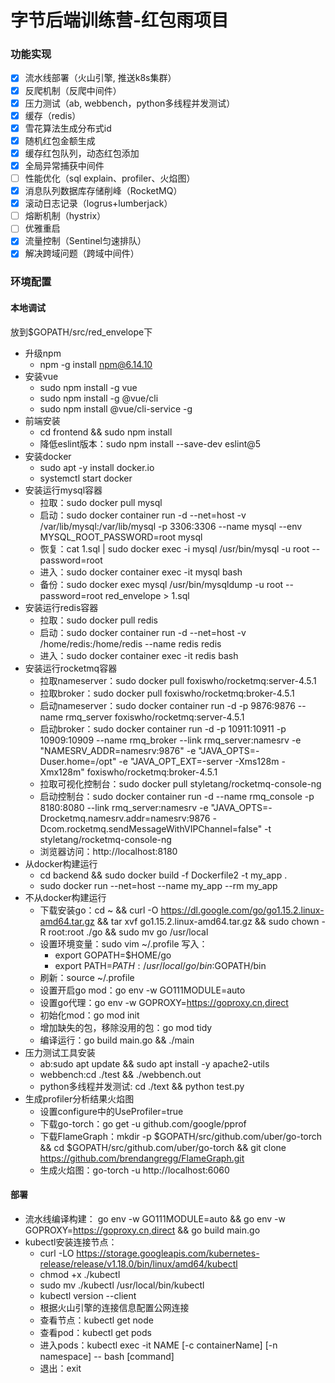 # 字节后端训练营-红包雨项目

### 功能实现

* [x] 流水线部署（火山引擎, 推送k8s集群）
* [x] 反爬机制（反爬中间件）
* [x] 压力测试（ab, webbench，python多线程并发测试）
* [x] 缓存（redis） 
* [x] 雪花算法生成分布式id
* [x] 随机红包金额生成
* [x] 缓存红包队列，动态红包添加
* [x] 全局异常捕获中间件
* [ ] 性能优化（sql explain、profiler、火焰图）
* [x] 消息队列数据库存储削峰（RocketMQ）
* [x] 滚动日志记录（logrus+lumberjack）
* [ ] 熔断机制（hystrix）
* [ ] 优雅重启
* [x] 流量控制（Sentinel匀速排队）
* [x] 解决跨域问题（跨域中间件）

### 环境配置

#### 本地调试

放到$GOPATH/src/red_envelope下

- 升级npm
    - npm -g install npm@6.14.10
- 安装vue
    - sudo npm install -g vue
    - sudo npm install -g @vue/cli
    - sudo npm install @vue/cli-service -g
- 前端安装
    - cd frontend && sudo npm install
    - 降低eslint版本：sudo npm install --save-dev eslint@5
- 安装docker
    - sudo apt -y install docker.io
    - systemctl start docker
- 安装运行mysql容器
    - 拉取：sudo docker pull mysql
    - 启动：sudo docker container run -d --net=host -v /var/lib/mysql:/var/lib/mysql -p 3306:3306 --name mysql --env MYSQL_ROOT_PASSWORD=root mysql
    - 恢复：cat 1.sql | sudo docker exec -i mysql /usr/bin/mysql -u root --password=root
    - 进入：sudo docker container exec -it mysql bash
    - 备份：sudo docker exec mysql /usr/bin/mysqldump -u root --password=root red_envelope > 1.sql
- 安装运行redis容器
    - 拉取：sudo docker pull redis
    - 启动：sudo docker container run -d --net=host -v /home/redis:/home/redis --name redis redis
    - 进入：sudo docker container exec -it redis bash
- 安装运行rocketmq容器
    - 拉取nameserver：sudo docker pull foxiswho/rocketmq:server-4.5.1
    - 拉取broker：sudo docker pull foxiswho/rocketmq:broker-4.5.1
    - 启动nameserver：sudo docker container run -d -p 9876:9876 --name rmq_server foxiswho/rocketmq:server-4.5.1
    - 启动broker：sudo docker container run -d -p 10911:10911 -p 10909:10909 --name rmq_broker --link rmq_server:namesrv -e "NAMESRV_ADDR=namesrv:9876" -e "JAVA_OPTS=-Duser.home=/opt" -e "JAVA_OPT_EXT=-server -Xms128m -Xmx128m" foxiswho/rocketmq:broker-4.5.1
    - 拉取可视化控制台：sudo docker pull styletang/rocketmq-console-ng
    - 启动控制台：sudo docker container run -d --name rmq_console -p 8180:8080 --link rmq_server:namesrv -e "JAVA_OPTS=-Drocketmq.namesrv.addr=namesrv:9876 -Dcom.rocketmq.sendMessageWithVIPChannel=false" -t styletang/rocketmq-console-ng
    - 浏览器访问：http://localhost:8180
- 从docker构建运行
    - cd backend && sudo docker build -f Dockerfile2 -t my_app .
    - sudo docker run --net=host --name my_app --rm my_app
- 不从docker构建运行
    - 下载安装go：cd ~ && curl -O https://dl.google.com/go/go1.15.2.linux-amd64.tar.gz && tar xvf go1.15.2.linux-amd64.tar.gz && sudo chown -R root:root ./go && sudo mv go /usr/local
    - 设置环境变量：sudo vim ~/.profile 写入：
        - export GOPATH=$HOME/go 
        - export PATH=$PATH:/usr/local/go/bin:$GOPATH/bin
    - 刷新：source ~/.profile 
    - 设置开启go mod：go env -w GO111MODULE=auto
    - 设置go代理：go env -w GOPROXY=https://goproxy.cn,direct
    - 初始化mod：go mod init
    - 增加缺失的包，移除没用的包：go mod tidy
    - 编译运行：go build main.go && ./main
- 压力测试工具安装
    - ab:sudo apt update && sudo apt install -y apache2-utils
    - webbench:cd ./test && ./webbench.out
    - python多线程并发测试: cd ./text && python test.py
- 生成profiler分析结果火焰图
    - 设置configure中的UseProfiler=true
    - 下载go-torch：go get -u github.com/google/pprof
    - 下载FlameGraph：mkdir -p $GOPATH/src/github.com/uber/go-torch && cd $GOPATH/src/github.com/uber/go-torch && git clone https://github.com/brendangregg/FlameGraph.git
    - 生成火焰图：go-torch -u http://localhost:6060

#### 部署

- 流水线编译构建： go env -w GO111MODULE=auto && go env -w GOPROXY=https://goproxy.cn,direct && go build main.go
- kubectl安装连接节点：
    - curl -LO https://storage.googleapis.com/kubernetes-release/release/v1.18.0/bin/linux/amd64/kubectl
    - chmod +x ./kubectl
    - sudo mv ./kubectl /usr/local/bin/kubectl
    - kubectl version --client
    - 根据火山引擎的连接信息配置公网连接
    - 查看节点：kubectl get node
    - 查看pod：kubectl get pods
    - 进入pods：kubectl exec -it NAME  [-c  containerName] [-n namespace] -- bash [command]
    - 退出：exit
